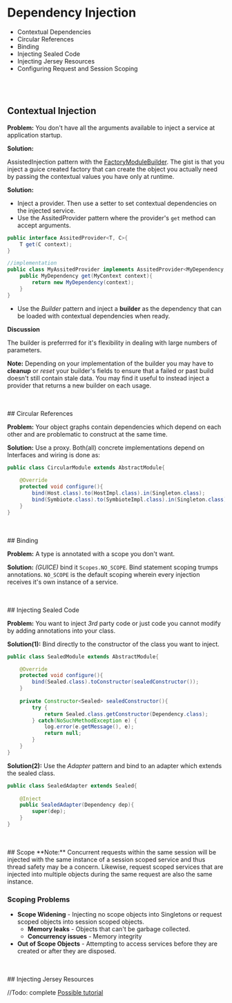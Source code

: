 # Dependency Injection

* Contextual Dependencies
* Circular References
* Binding
* Injecting Sealed Code
* Injecting Jersey Resources
* Configuring Request and Session Scoping 

</br>
</br>

## Contextual Injection

**Problem:** You don't have all the arguments available to inject a service at application startup.

**Solution:**

AssistedInjection pattern with the [FactoryModuleBuilder](http://google.github.io/guice/api-docs/latest/javadoc/com/google/inject/assistedinject/FactoryModuleBuilder.html). The gist is that you inject a guice created factory that can create the object you actually need by passing the contextual values you have only at runtime. 

**Solution:** 

- Inject a provider. Then use a setter to set contextual dependencies on the injected service. 
- Use the AssitedProvider pattern where the provider's `get` method can accept arguments. 
~~~java
public interface AssitedProvider<T, C>{
	T get(C context);
}

//implementation
public class MyAssitedProvider implements AssitedProvider<MyDependency, MyContext>{
	public MyDependency get(MyContext context){
		return new MyDependency(context);
	}
}
~~~

- Use the *Builder* pattern and inject a **builder** as the dependency that can be loaded with contextual dependencies when ready.  

**Discussion**

The builder is preferrred for it's flexibility in dealing with large numbers of parameters. 

**Note:** Depending on your implementation of the builder you may have to **cleanup** or *reset* 
your builder's fields  to ensure that a failed or past build doesn't still contain stale data. 
You may find it useful to instead inject a provider that returns a new builder on each usage.

</br>
</br>
## Circular References

**Problem:** Your object graphs contain dependencies which depend on each other and are
problematic to construct at the same time. 

**Solution:** Use a proxy. Both(all) concrete implementations depend on Interfaces and
wiring is done as:

~~~java
public class CircularModule extends AbstractModule{
	
	@Override
	protected void configure(){
		bind(Host.class).to(HostImpl.class).in(Singleton.class);
		bind(Symbiote.class).to(SymbioteImpl.class).in(Singleton.class);
	}	
}
~~~


</br>
</br>
## Binding

**Problem:** A type is annotated with a scope you don't want. 

**Solution:** *(GUICE)* bind it `Scopes.NO_SCOPE`. Bind statement scoping trumps annotations. `NO_SCOPE` is the default scoping wherein every injection receives it's own instance of a service.  

</br>
</br>
## Injecting Sealed Code

**Problem:** You want to inject *3rd* party code or just code you cannot modify by adding annotations into your class.

**Solution(1):** Bind directly to the constructor of the class you want to inject. 

~~~java
public class SealedModule extends AbstractModule{

	@Override
	protected void configure(){
		bind(Sealed.class).toConstructor(sealedConstructor());
	}
	
	private Constructor<Sealed> sealedConstructor(){
		try {
			return Sealed.class.getConstructor(Dependency.class);
		} catch(NoSuchMethodException e) {
			log.error(e.getMessage(), e);
			return null;
		}
	}
}	
~~~

**Solution(2):** Use the *Adapter* pattern and bind to an adapter which extends the sealed class. 

~~~java
public class SealedAdapter extends Sealed{
	
	@Inject
	public SealedAdapter(Dependency dep){
		super(dep);
	}
}
~~~

</br>
</br>
## Scope
**Note:** Concurrent requests within the same session will be injected with the same instance of a session scoped service and thus thread safety may be a concern. Likewise, request scoped services that are injected into multiple objects during the same request are also the same instance. 

### Scoping Problems

* **Scope Widening** - Injecting no scope objects into Singletons or request scoped objects into session scoped objects. 
	* **Memory leaks** - Objects that can't be garbage collected. 
	* **Concurrency issues** - Memory integrity 
* **Out of Scope Objects** - Attempting to access services before they are created or after they are disposed.


</br>
</br>
## Injecting Jersey Resources 

//Todo: complete
[Possible tutorial](https://sites.google.com/a/athaydes.com/renato-athaydes//posts/jersey_guice_rest_api)
